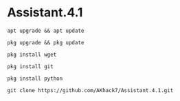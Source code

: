 # Assistant.4.1

```
apt upgrade && apt update
```
```
pkg upgrade && pkg update
```
```
pkg install wget
```
```
pkg install git
```
```
pkg install python
```
```
git clone https://github.com/AKhack7/Assistant.4.1.git
```
